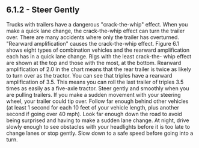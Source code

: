 ## 6.1.2 - Steer Gently
Trucks with trailers have a dangerous "crack-the-whip" effect. When you make a quick lane change, the crack-the-whip effect can turn the trailer over. There are many accidents where only the trailer has overturned.
"Rearward amplification" causes the crack-the-whip effect. Figure 6.1 shows eight types of combination vehicles and the rearward amplification each has in a quick lane change. Rigs with the least crack-the- whip effect are shown at the top and those with the most, at the bottom. Rearward amplification of 2.0 in the chart means that the rear trailer is twice as likely to turn over as the tractor. You can see that triples have a rearward amplification of 3.5. This means you can roll the last trailer of triples 3.5 times as easily as a five-axle tractor.
Steer gently and smoothly when you are pulling trailers. If you make a sudden movement with your steering wheel, your trailer could tip over. Follow far enough behind other vehicles (at least 1 second for each 10 feet of your vehicle length, plus another second if going over 40 mph). Look far enough down the road to avoid being surprised and having to make a sudden lane change. At night, drive slowly enough to see obstacles with your headlights before it is too late to change lanes or stop gently. Slow down to a safe speed before going into a turn.